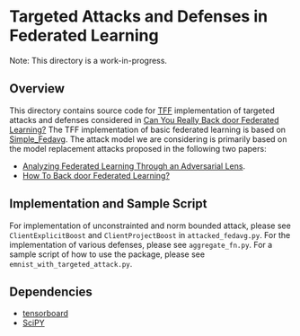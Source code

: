 # Targeted Attacks and Defenses in Federated Learning

Note: This directory is a work-in-progress.

## Overview

This directory contains source code for
[TFF](https://www.tensorflow.org/federated) implementation of targeted attacks
and defenses considered in
[Can You Really Back door Federated Learning?](https://arxiv.org/abs/1911.07963)
The TFF implementation of basic federated learning is based on
[Simple_Fedavg](https://github.com/tensorflow/federated/blob/master/tensorflow_federated/python/examples/simple_fedavg).
The attack model we are considering is primarily based on the model replacement
attacks proposed in the following two papers:

*   [Analyzing Federated Learning Through an Adversarial Lens](https://arxiv.org/abs/1811.12470).
*   [How To Back door Federated Learning?](https://arxiv.org/abs/1807.00459)

## Implementation and Sample Script

For implementation of unconstrainted and norm bounded attack, please see
`ClientExplicitBoost` and `ClientProjectBoost` in `attacked_fedavg.py`. For the
implementation of various defenses, please see `aggregate_fn.py`. For a sample
script of how to use the package, please see `emnist_with_targeted_attack.py`.

## Dependencies

*   [tensorboard](https://pypi.org/project/tensorboard/)
*   [SciPY](https://www.scipy.org/)

